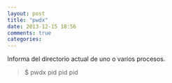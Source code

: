 ```yaml
---
layout: post
title: "pwdx"
date: 2013-12-15 18:56
comments: true
categories: 
---
```

Informa del directorio actual de uno o varios procesos.

>$ pwdx pid pid pid

